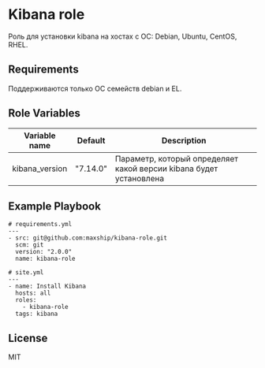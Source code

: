 Kibana role
=========

Роль для установки kibana на хостах с ОС: Debian, Ubuntu, CentOS, RHEL.

Requirements
------------

Поддерживаются только ОС семейств debian и EL.

Role Variables
--------------

| Variable name | Default | Description |
|-----------------------|----------|-------------------------|
| kibana_version | "7.14.0" | Параметр, который определяет какой версии kibana будет установлена |

Example Playbook
----------------
```
# requirements.yml
---
- src: git@github.com:maxship/kibana-role.git
  scm: git
  version: "2.0.0"
  name: kibana-role

# site.yml
---
- name: Install Kibana 
  hosts: all
  roles:
    - kibana-role
  tags: kibana
```
License
-------

MIT
